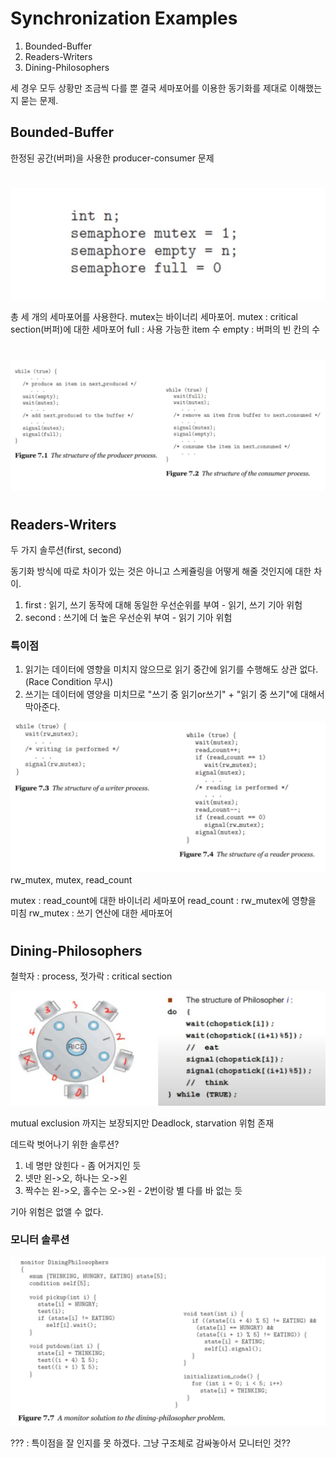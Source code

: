 # Synchronization Examples 

1. Bounded-Buffer
2. Readers-Writers
3. Dining-Philosophers

세 경우 모두 상황만 조금씩 다를 뿐 결국 세마포어를 이용한 동기화를 제대로 이해했는지 묻는 문제.


## Bounded-Buffer
한정된 공간(버퍼)을 사용한 producer-consumer 문제

#

![boundedbufferinit](image/Chapter7.Synchronization_Examples/boundedbufferinit.JPG)

총 세 개의 세마포어를 사용한다. mutex는 바이너리 세마포어.
mutex : critical section(버퍼)에 대한 세마포어
full : 사용 가능한 item 수
empty : 버퍼의 빈 칸의 수

#

![boundedbuffercode](image/Chapter7.Synchronization_Examples/boundedbuffercode.JPG)

#
#


## Readers-Writers
두 가지 솔루션(first, second)

동기화 방식에 따로 차이가 있는 것은 아니고 스케쥴링을 어떻게 해줄 것인지에 대한 차이.
1. first : 읽기, 쓰기 동작에 대해 동일한 우선순위를 부여 - 읽기, 쓰기 기아 위험
2. second : 쓰기에 더 높은 우선순위 부여 - 읽기 기아 위험

### 특이점
1. 읽기는 데이터에 영향을 미치지 않으므로 읽기 중간에 읽기를 수행해도 상관 없다. (Race Condition 무시)
2. 쓰기는 데이터에 영양을 미치므로 "쓰기 중 읽기or쓰기" + "읽기 중 쓰기"에 대해서 막아준다. 



![readerwritercode](image/Chapter7.Synchronization_Examples/readerwritercode.JPG)
rw_mutex, mutex, read_count

mutex : read_count에 대한 바이너리 세마포어
read_count : rw_mutex에 영향을 미침
rw_mutex : 쓰기 연산에 대한 세마포어


#
#
#


## Dining-Philosophers

철학자 : process,
젓가락 : critical section

![diningphilosopher](image/Chapter7.Synchronization_Examples/diningphilosopher.JPG)

mutual exclusion 까지는 보장되지만 Deadlock, starvation 위험 존재


데드락 벗어나기 위한 솔루션?
1. 네 명만 앉힌다 - 좀 어거지인 듯
2. 넷만 왼->오,  하나는 오->왼
3. 짝수는 왼->오, 홀수는 오->왼 - 2번이랑 별 다를 바 없는 듯

기아 위험은 없앨 수 없다.



### 모니터 솔루션

![diningphilosophermonitor](image/Chapter7.Synchronization_Examples/diningphilosophermonitor.JPG)

??? : 특이점을 잘 인지를 못 하겠다. 그냥 구조체로 감싸놓아서 모니터인 것??



